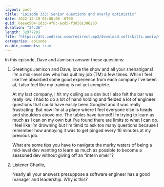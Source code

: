 ```yaml
---
layout: post
title: "Episode 335: Senior questions and overly optimistic"
date: 2022-12-19 05:00:00 -0700
guid: 6eeec504-1d33-4f6c-acd5-f3d5813062b3
duration: "34:36"
length: 32977291
file: "https://dts.podtrac.com/redirect.mp3/download.softskills.audio/sse-335.mp3"
categories: episode
enable_comments: true
---
```


In this episode, Dave and Jamison answer these questions:

1. Greetings Jamison and Dave, love the show and all your shenanigans! I’m a mid-level dev who has quit my job (TM) a few times. While I feel like I’ve absorbed some good experience from each company I’ve been at, I also feel like my training is not yet complete.
   
   At my last company, I hit my ceiling as a dev but I also felt the bar was really low. I had to do a lot of hand holding and fielded a lot of engineer questions that could have easily been Googled and it was really frustrating. But now I’m at a place where I feel everyone else is heads and shoulders above me. The tables have turned! I’m trying to learn as much as I can on my own but I’ve found there are limits to what I can do. I feel like I’m drowning but I’m timid to ask too many questions because I remember how annoying it was to get pinged every 10 minutes at my previous job.
   
   What are some tips you have to navigate the murky waters of being a mid-level dev wanting to learn as much as possible to become a seasoned dev without giving off an “intern smell”?

2. Listener Charlie,
   
   Nearly all your answers presuppose a software engineer has a good manager and leadership. Why is this?
